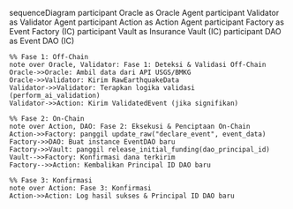 sequenceDiagram
    participant Oracle as <i class='fas fa-satellite-dish'></i> Oracle Agent
    participant Validator as <i class='fas fa-brain'></i> Validator Agent
    participant Action as <i class='fas fa-key'></i> Action Agent
    participant Factory as <i class='fa fa-industry'></i> Event Factory (IC)
    participant Vault as <i class='fa fa-university'></i> Insurance Vault (IC)
    participant DAO as <i class='fa fa-users'></i> Event DAO (IC)

    %% Fase 1: Off-Chain
    note over Oracle, Validator: Fase 1: Deteksi & Validasi Off-Chain
    Oracle->>Oracle: Ambil data dari API USGS/BMKG
    Oracle->>Validator: Kirim RawEarthquakeData
    Validator->>Validator: Terapkan logika validasi (perform_ai_validation)
    Validator->>Action: Kirim ValidatedEvent (jika signifikan)

    %% Fase 2: On-Chain
    note over Action, DAO: Fase 2: Eksekusi & Penciptaan On-Chain
    Action->>Factory: panggil update_raw("declare_event", event_data)
    Factory->>DAO: Buat instance EventDAO baru
    Factory->>Vault: panggil release_initial_funding(dao_principal_id)
    Vault-->>Factory: Konfirmasi dana terkirim
    Factory-->>Action: Kembalikan Principal ID DAO baru

    %% Fase 3: Konfirmasi
    note over Action: Fase 3: Konfirmasi
    Action->>Action: Log hasil sukses & Principal ID DAO baru
